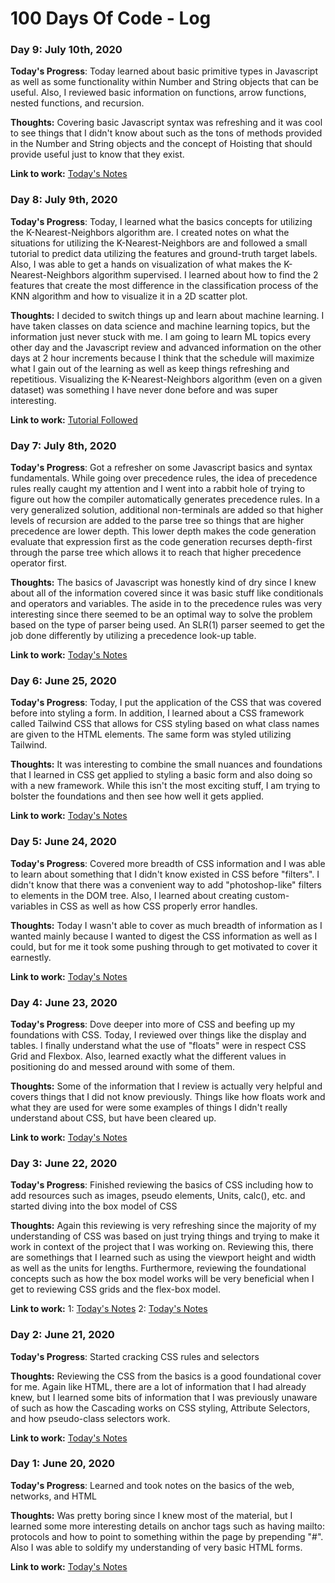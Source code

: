# 100 Days Of Code - Log

### Day 9: July 10th, 2020

**Today's Progress**: Today learned about basic primitive types in Javascript as well as some functionality within Number and String objects that can be useful. Also, I reviewed basic information on functions, arrow functions, nested functions, and recursion.

**Thoughts:** Covering basic Javascript syntax was refreshing and it was cool to see things that I didn't know about such as the tons of methods provided in the Number and String objects and the concept of Hoisting that should provide useful just to know that they exist. 

**Link to work:** [Today's Notes](files/Round1Learning/Level4/Functions.md)

### Day 8: July 9th, 2020

**Today's Progress**: Today, I learned what the basics concepts for utilizing the K-Nearest-Neighbors algorithm are. I created notes on what the situations for utilizing the K-Nearest-Neighbors are and followed a small tutorial to predict data utilizing the features and ground-truth target labels. Also, I was able to get a hands on visualization of what makes the K-Nearest-Neighbors algorithm supervised. I learned about how to find the 2 features that create the most difference in the classification process of the KNN algorithm and how to visualize it in a 2D scatter plot.

**Thoughts:** I decided to switch things up and learn about machine learning. I have taken classes on data science and machine learning topics, but the information just never stuck with me. I am going to learn ML topics every other day and the Javascript review and advanced information on the other days at 2 hour increments because I think that the schedule will maximize what I gain out of the learning as well as keep things refreshing and repetitious. Visualizing the K-Nearest-Neighbors algorithm (even on a given dataset) was something I have never done before and was super interesting. 

**Link to work:** [Tutorial Followed](https://www.freecodecamp.org/news/how-to-build-and-train-k-nearest-neighbors-ml-models-in-python/)

### Day 7: July 8th, 2020

**Today's Progress**: Got a refresher on some Javascript basics and syntax fundamentals. While going over precedence rules, the idea of precedence rules really caught my attention and I went into a rabbit hole of trying to figure out how the compiler automatically generates precedence rules. In a very generalized solution, additional non-terminals are added so that higher levels of recursion are added to the parse tree so things that are higher precedence are lower depth. This lower depth makes the code generation evaluate that expression first as the code generation recurses depth-first through the parse tree which allows it to reach that higher precedence operator first.

**Thoughts:** The basics of Javascript was honestly kind of dry since I knew about all of the information covered since it was basic stuff like conditionals and operators and variables. The aside in to the precedence rules was very interesting since there seemed to be an optimal way to solve the problem based on the type of parser being used. An SLR(1) parser seemed to get the job done differently by utilizing a precedence look-up table.

**Link to work:** [Today's Notes](files/Round1Learning/Level4/JavascriptBasics.md)

### Day 6: June 25, 2020

**Today's Progress**: Today, I put the application of the CSS that was covered before into styling a form. In addition, I learned about a CSS framework called Tailwind CSS that allows for CSS styling based on what class names are given to the HTML elements. The same form was styled utilizing Tailwind.

**Thoughts:** It was interesting to combine the small nuances and foundations that I learned in CSS get applied to styling a basic form and also doing so with a new framework. While this isn't the most exciting stuff, I am trying to bolster the foundations and then see how well it gets applied.

**Link to work:** [Today's Notes](files/Round1Learning/Level3/MoreCSS.md)


### Day 5: June 24, 2020

**Today's Progress**: Covered more breadth of CSS information and I was able to learn about something that I didn't know existed in CSS before "filters". I didn't know that there was a convenient way to add "photoshop-like" filters to elements in the DOM tree. Also, I learned about creating custom-variables in CSS as well as how CSS properly error handles.

**Thoughts:** Today I wasn't able to cover as much breadth of information as I wanted mainly because I wanted to digest the CSS information as well as I could, but for me it took some pushing through to get motivated to cover it earnestly.

**Link to work:** [Today's Notes](files/Round1Learning/Level3/MoreCSS.md)

### Day 4: June 23, 2020

**Today's Progress**: Dove deeper into more of CSS and beefing up my foundations with CSS. Today, I reviewed over things like the display and tables. I finally understand what the use of "floats" were in respect CSS Grid and Flexbox. Also, learned exactly what the different values in positioning do and messed around with some of them.

**Thoughts:** Some of the information that I review is actually very helpful and covers things that I did not know previously. Things like how floats work and what they are used for were some examples of things I didn't really understand about CSS, but have been cleared up.

**Link to work:** [Today's Notes](files/Round1Learning/Level3/MoreCSS.md)

### Day 3: June 22, 2020

**Today's Progress**: Finished reviewing the basics of CSS including how to add resources such as images, pseudo elements, Units, calc(), etc. and started diving into the box model of CSS

**Thoughts:** Again this reviewing is very refreshing since the majority of my understanding of CSS was based on just trying things and trying to make it work in context of the project that I was working on. Reviewing this, there are somethings that I learned such as using the viewport height and width as well as the units for lengths. Furthermore, reviewing the foundational concepts such as how the box model works will be very beneficial when I get to reviewing CSS grids and the flex-box model.

**Link to work:** 1: [Today's Notes](files/Round1Learning/Level3/IntroToCSS.md) 2: [Today's Notes](files/Round1Learning/Level3/MoreCSS.md)

### Day 2: June 21, 2020

**Today's Progress**: Started cracking CSS rules and selectors

**Thoughts:** Reviewing the CSS from the basics is a good foundational cover for me. Again like HTML, there are a lot of information that I had already knew, but I learned some bits of information that I was previously unaware of such as how the Cascading works on CSS styling, Attribute Selectors, and how pseudo-class selectors work.

**Link to work:** [Today's Notes](files/Round1Learning/Level3/IntroToCSS.md)

### Day 1: June 20, 2020

**Today's Progress**: Learned and took notes on the basics of the web, networks, and HTML

**Thoughts:** Was pretty boring since I knew most of the material, but I learned some more interesting details on anchor tags such as having mailto: protocols and how to point to something within the page by prepending "#". Also I was able to soldify my understanding of very basic HTML forms.

**Link to work:** [Today's Notes](files/Round1Learning/Level2/NetworkingBasics.md)